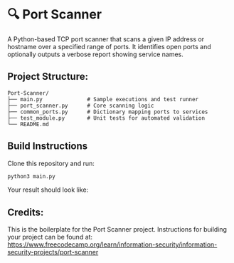 # 🔍 Port Scanner

A Python-based TCP port scanner that scans a given IP address or hostname over a specified range of ports. It identifies open ports and optionally outputs a verbose report showing service names.

## Project Structure: 

```
Port-Scanner/
├── main.py              # Sample executions and test runner
├── port_scanner.py      # Core scanning logic
├── common_ports.py      # Dictionary mapping ports to services
├── test_module.py       # Unit tests for automated validation
└── README.md            
```

## Build Instructions

Clone this repository and run:
```bash
python3 main.py
```
Your result should look like:


## Credits:

This is the boilerplate for the Port Scanner project. Instructions for building your project can be found at: 
https://www.freecodecamp.org/learn/information-security/information-security-projects/port-scanner
